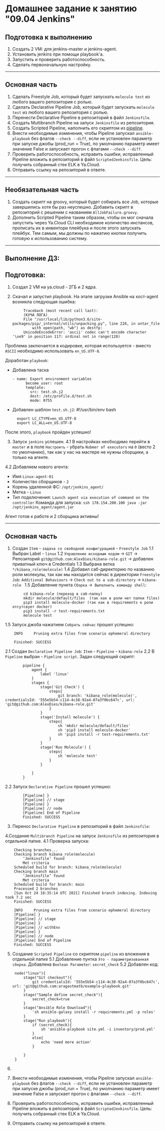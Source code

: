 # Домашнее задание к занятию "09.04 Jenkins"

## Подготовка к выполнению

1. Создать 2 VM: для jenkins-master и jenkins-agent.
2. Установить jenkins при помощи playbook'a.
3. Запустить и проверить работоспособность.
4. Сделать первоначальную настройку.
___
## Основная часть

1. Сделать Freestyle Job, который будет запускать `molecule test` из любого вашего репозитория с ролью.
2. Сделать Declarative Pipeline Job, который будет запускать `molecule test` из любого вашего репозитория с ролью.
3. Перенести Declarative Pipeline в репозиторий в файл `Jenkinsfile`.
4. Создать Multibranch Pipeline на запуск `Jenkinsfile` из репозитория.
5. Создать Scripted Pipeline, наполнить его скриптом из [pipeline](./pipeline).
6. Внести необходимые изменения, чтобы Pipeline запускал `ansible-playbook` без флагов `--check --diff`, если не установлен параметр при запуске джобы (prod_run = True), по умолчанию параметр имеет значение False и запускает прогон с флагами `--check --diff`.
7. Проверить работоспособность, исправить ошибки, исправленный Pipeline вложить в репозиторий в файл `ScriptedJenkinsfile`. Цель: получить собранный стек ELK в Ya.Cloud.
8. Отправить ссылку на репозиторий в ответе.
___
## Необязательная часть

1. Создать скрипт на groovy, который будет собирать все Job, которые завершились хотя бы раз неуспешно. Добавить скрипт в репозиторий с решеним с названием `AllJobFailure.groovy`.
2. Дополнить Scripted Pipeline таким образом, чтобы он мог сначала запустить через Ya.Cloud CLI необходимое количество инстансов, прописать их в инвентори плейбука и после этого запускать плейбук. Тем самым, мы должны по нажатию кнопки получить готовую к использованию систему.

___
## Выполнение ДЗ:

## Подготовка:
1. Создал 2 VM на ya.cloud - 2ГБ и 2 ядра.
2. Скачал и запустил playbook. На этапе загрузки Ansible на хост-agent возникла следующая ошибка:

            Traceback (most recent call last):
            (КУЧА ЛОГА)
            File "/usr/local/lib/python3.6/site-packages/pip/_internal/utils/unpacking.py", line 226, in untar_file
                with open(path, "wb") as destfp:
            UnicodeEncodeError: 'ascii' codec can't encode character '\xe9' in position 117: ordinal not in range(128)

Проблема заключается в кодировке, которая используется - вместо `ASCII` необходимо использовать `en_US.UTF-8`.

Доработан `playbook`:
- Добавлена таска

      - name: Export environment variables
            become_user: root
            template:
              src: test.sh.j2
              dest: /etc/profile.d/test.sh
              mode: 0755
- Добавлен шаблон `test.sh.j2`:
            #!/usr/bin/env bash

        export LC_CTYPE=en_US.UTF-8
        export LC_ALL=en_US.UTF-8

После этого, `playbook` пройден успешно!

3. Запуск `jenkins` успешен.
4.1 В  настройках необходимо перейти в `master` и в поле `Настроить` - убрать `Nubmer of executors` на `0` (весто 2 по умолчанию), так как у нас на мастере не нужны сборщики, а только на агенте.

4.2 Добавляем нового агента:
- Имя `Linux-agent-01`
- Количество сборщиков - `2`
- Корень удаленной ФС: `/opt/jenkins_agent/`
- Метка - `Linux`
- Тип подключения: `Launch agent via execution of command on the controller`
  Команда для запуска: `ssh 178.154.200.100 java -jar /opt/jenkins_agent/agent.jar`

Агент готов к работе и 2 сборщика активны!
___
## Основная часть

1. Создан `Item` - `задача со свободной конфигурацией` - `Freestyle Job`
1.1 Выбран Label - `linux`
1.2 `Управление исходным кодом` -> `GIT` -> Репозиторий `git@github.com:AlexDies/kibana-role.git` -> добавлен приватный ключ в Credentials
1.3 Выбрана ветка `*/kibana_role(molecule)`
1.4 Добавил саб-директорию по названию роли молекулы, так как мы находится сейчас в директории `Freestyle Job`: 
`Additional Behaviours` -> `Check out to a sub-directory` -> `kibana-role `
1.5 Добавление пункта `Сборка` ->` Выполнить команду shell`:

            cd kibana-role (переход в саб-папку)
            mkdir molecule/default/files  (так как в роли нет папки files)
            pip3 install molecule-docker (так как в requirements к роли отсутсвует docker)
            pip3 install -r test-requirements.txt
            molecule test

1.5 Запуск джоба нажатием `Собрать сейчас` прошел успешно:

        INFO     Pruning extra files from scenario ephemeral directory

        Finished: SUCCESS


2.1 Создан `Declarative Pipeline Job`:  `Item` - `Pipeline` - `kibana-role`
2.2 В `Pipeline` выбран - `Pipeline script`. Задан следующий скрипт:

            pipeline {
                agent {
                    label 'linux'
                }
                stages {
                    stage('Git Check') {
                        steps{
                            git branch: 'kibana_role(molecule)', credentialsId: '555e5b54-c114-4c38-92a4-07a3f0bc647c', url: 'git@github.com:AlexDies/kibana-role.git'
                        }
                    }
                    stage('Install molecule') {
                        steps{
                            sh 'mkdir molecule/default/files'
                            sh 'pip3 install molecule-docker'
                            sh 'pip3 install -r test-requirements.txt' 
                        }
                    }
                    stage('Run Molecule') {
                        steps{
                            sh 'molecule test'
                        }
                    }    
                    
                }
            }

2.2 Запуск `Declarative Pipeline` прошел успешно:

            [Pipeline] }
            [Pipeline] // stage
            [Pipeline] }
            [Pipeline] // node
            [Pipeline] End of Pipeline
            Finished: SUCCESS

3. Перенос `Declarative Pipeline` в репозиторий в файл `Jenkinsfile`:
   
4.Создание `Multibranch Pipeline` на запуск `Jenkinsfile` из репозитория в отдельной папке.
4.1 Проверка запуска:

        Checking branches...
        Checking branch kibana_role(molecule)
            ‘Jenkinsfile’ found
            Met criteria
        Scheduled build for branch: kibana_role(molecule)
        Checking branch main
            ‘Jenkinsfile’ found
            Met criteria
        Scheduled build for branch: main
        Processed 2 branches
        [Sun Oct 24 18:35:14 UTC 2021] Finished branch indexing. Indexing took 7.2 sec
        Finished: SUCCESS

        INFO     Pruning extra files from scenario ephemeral directory
        [Pipeline] }
        [Pipeline] // stage
        [Pipeline] }
        [Pipeline] // withEnv
        [Pipeline] }
        [Pipeline] // node
        [Pipeline] End of Pipeline
        Finished: SUCCESS

5. Создание `Scripted Pipeline` со скриптом `pipeline` из вложения в отдельной папке
5.1 Добавление пунтка `Это - параметризованная сборка`. Добавлена `Boolean Parameter`: `secret_check`
5.2 Добавлен код:

        node("linux"){
            stage("Git checkout"){
                git credentialsId: '555e5b54-c114-4c38-92a4-07a3f0bc647c', url: 'git@github.com:aragastmatb/example-playbook.git'
            }
            stage("Sample define secret_check"){
                secret_check=true
            }
            stage("Ansible Role Download"){
                'sh ansible-galaxy install -r requirements.yml -p roles'
            }
            stage("Run playbook"){
                if (secret_check){
                    sh 'ansible-playbook site.yml -i inventory/prod.yml'
                }
                else{
                    echo 'need more action'
                }
                
            }
        }


1. 

2. Внести необходимые изменения, чтобы Pipeline запускал `ansible-playbook` без флагов `--check --diff`, если не установлен параметр при запуске джобы (prod_run = True), по умолчанию параметр имеет значение False и запускает прогон с флагами `--check --diff`.
3. Проверить работоспособность, исправить ошибки, исправленный Pipeline вложить в репозиторий в файл `ScriptedJenkinsfile`. Цель: получить собранный стек ELK в Ya.Cloud.
4.  Отправить ссылку на репозиторий в ответе.